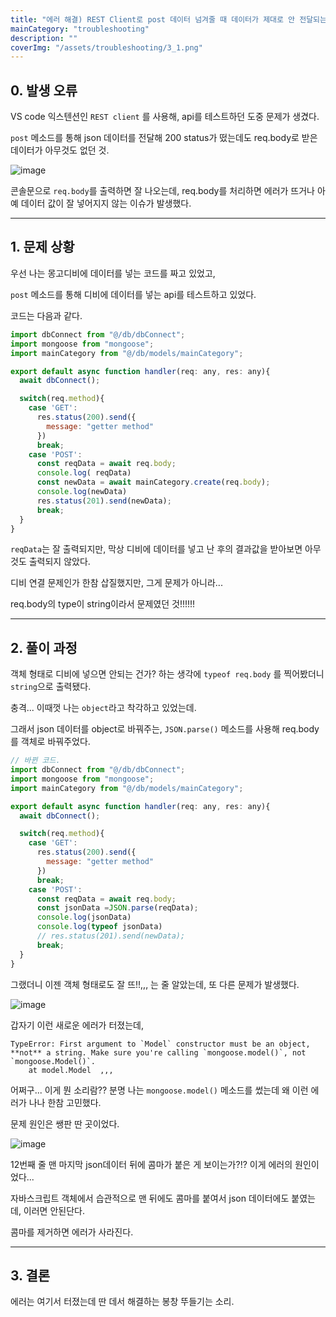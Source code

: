 ```yaml
---
title: "에러 해결) REST Client로 post 데이터 넘겨줄 때 데이터가 제대로 안 전달되는 이슈 해결 +  First argument to `Model` constructor must be an object 에러 해결"
mainCategory: "troubleshooting"
description: ""
coverImg: "/assets/troubleshooting/3_1.png"
---
```


## 0\. 발생 오류

VS code 익스텐션인 `REST client` 를 사용해, api를 테스트하던 도중 문제가 생겼다.

`post` 메소드를 통해 json 데이터를 전달해 200 status가 떴는데도 req.body로 받은 데이터가 아무것도 없던 것.

![image](/assets/troubleshooting/3_1.png)

콘솔문으로 `req.body`를 출력하면 잘 나오는데, req.body를 처리하면 에러가 뜨거나 아예 데이터 값이 잘 넣어지지 않는 이슈가 발생했다.

***

## 1\. 문제 상황

우선 나는 몽고디비에 데이터를 넣는 코드를 짜고 있었고,

`post` 메소드를 통해 디비에 데이터를 넣는 api를 테스트하고 있었다.

코드는 다음과 같다.
```js
import dbConnect from "@/db/dbConnect";
import mongoose from "mongoose";
import mainCategory from "@/db/models/mainCategory";

export default async function handler(req: any, res: any){
  await dbConnect();

  switch(req.method){
    case 'GET':
      res.status(200).send({
        message: "getter method"
      })
      break;
    case 'POST':
      const reqData = await req.body;
      console.log( reqData)
      const newData = await mainCategory.create(req.body);
      console.log(newData)
      res.status(201).send(newData);
      break;
  }
}
```

`reqData`는 잘 출력되지만, 막상 디비에 데이터를 넣고 난 후의 결과값을 받아보면 아무것도 출력되지 않았다.

디비 연결 문제인가 한참 삽질했지만, 그게 문제가 아니라...

req.body의 type이 string이라서 문제였던 것!!!!!!

***

## 2\. 풀이 과정

객체 형태로 디비에 넣으면 안되는 건가? 하는 생각에 `typeof req.body` 를 찍어봤더니 `string`으로 출력됐다.

충격... 이때껏 나는 `object`라고 착각하고 있었는데.

그래서 json 데이터를 object로 바꿔주는, `JSON.parse()` 메소드를 사용해 req.body를 객체로 바꿔주었다.

```js
// 바뀐 코드.
import dbConnect from "@/db/dbConnect";
import mongoose from "mongoose";
import mainCategory from "@/db/models/mainCategory";

export default async function handler(req: any, res: any){
  await dbConnect();

  switch(req.method){
    case 'GET':
      res.status(200).send({
        message: "getter method"
      })
      break;
    case 'POST':
      const reqData = await req.body;
      const jsonData =JSON.parse(reqData);
      console.log(jsonData)
      console.log(typeof jsonData)
      // res.status(201).send(newData);
      break;
  }
}
```

그랬더니 이젠 객체 형태로도 잘 뜨!!,,, 는 줄 알았는데, 또 다른 문제가 발생했다.

![image](/assets/troubleshooting/3_2.png)

갑자기 이런 새로운 에러가 터졌는데, 

```
TypeError: First argument to `Model` constructor must be an object, **not** a string. Make sure you're calling `mongoose.model()`, not `mongoose.Model()`.
    at model.Model  ,,,
``` 

어쩌구... 이게 뭔 소리람?? 분명 나는 `mongoose.model()` 메소드를 썼는데 왜 이런 에러가 나나 한참 고민했다.

문제 원인은 쌩판 딴 곳이었다.

![image](/assets/troubleshooting/3_3.png)

12번째 줄 맨 마지막 json데이터 뒤에 콤마가 붙은 게 보이는가?!? 이게 에러의 원인이었다... 

자바스크립트 객체에서 습관적으로 맨 뒤에도 콤마를 붙여서 json 데이터에도 붙였는데, 이러면 안된단다.

콤마를 제거하면 에러가 사라진다.


***

## 3\. 결론

에러는 여기서 터졌는데 딴 데서 해결하는 봉창 뚜들기는 소리.